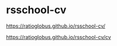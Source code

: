 # rsschool-cv
https://ratioglobus.github.io/rsschool-cv/

https://ratioglobus.github.io/rsschool-cv/cv
